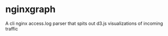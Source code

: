 nginxgraph
==========

A cli nginx access.log parser that spits out d3.js visualizations of incoming traffic
